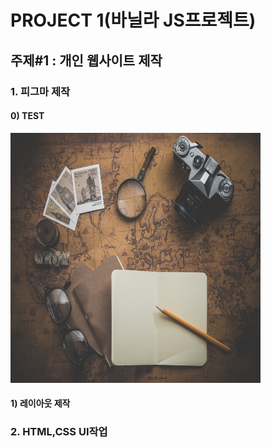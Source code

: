 # PROJECT 1(바닐라 JS프로젝트)

## 주제#1 : 개인 웹사이트 제작
### 1. 피그마 제작
#### 0) TEST 
<img src = "./journey.jpg" width="400" height="400">

#### 1) 레이아웃 제작

### 2. HTML,CSS UI작업